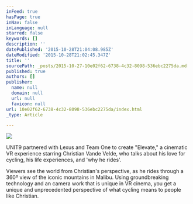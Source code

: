 ```yaml
---
inFeed: true
hasPage: true
inNav: false
inLanguage: null
starred: false
keywords: []
description: ''
datePublished: '2015-10-28T21:04:08.985Z'
dateModified: '2015-10-28T21:02:45.347Z'
title: ''
sourcePath: _posts/2015-10-27-10e02f62-6738-4c32-8098-536ebc2275da.md
published: true
authors: []
publisher:
  name: null
  domain: null
  url: null
  favicon: null
url: 10e02f62-6738-4c32-8098-536ebc2275da/index.html
_type: Article

---
```

![](https://the-grid-user-content.s3-us-west-2.amazonaws.com/16880330-da5e-400f-8a75-3440fd5be31e.jpg)

UNIT9 partnered with Lexus and Team One to create "Elevate," a cinematic VR experience starring Christian Vande Velde, who talks about his love for cycling, his life experiences, and 'why he rides'.

Viewers see the world from Christian's perspective, as he rides through a 360º view of the iconic mountains in Malibu. Using groundbreaking technology and an camera work that is unique in VR cinema, you get a unique and unprecedented perspective of what cycling means to people like Christian.